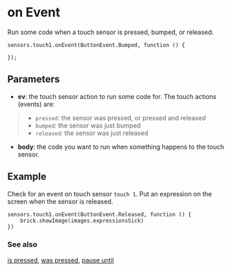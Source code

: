 # on Event

Run some code when a touch sensor is pressed, bumped, or released.

```sig
sensors.touch1.onEvent(ButtonEvent.Bumped, function () {

});
```

## Parameters

* **ev**: the touch sensor action to run some code for. The touch actions (events) are:
> * ``pressed``: the sensor was pressed, or pressed and released
> * ``bumped``: the sensor was just bumped
> * ``released``: the sensor was just released
* **body**: the code you want to run when something happens to the touch sensor.

## Example

Check for an event on touch sensor ``touch 1``. Put an expression on the screen when the sensor is released.

```blocks
sensors.touch1.onEvent(ButtonEvent.Released, function () {
    brick.showImage(images.expressionsSick)
})
```

### See also

[is pressed](/reference/sensors/touch-sensor/is-pressed),
[was pressed](/reference/sensors/touch-sensor/was-pressed),
[pause until](/reference/sensors/touch-sensor/pause-until)
